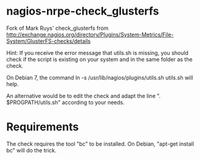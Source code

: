 nagios-nrpe-check_glusterfs
===========================

Fork of Mark Ruys' check_glusterfs from http://exchange.nagios.org/directory/Plugins/System-Metrics/File-System/GlusterFS-checks/details

Hint: If you receive the error message that utils.sh is missing, you should check if the script is existing on your system and in the same folder as the check.

On Debian 7, the command
ln -s /usr/lib/nagios/plugins/utils.sh utils.sh
will help. 

An alternative would be to edit the check and adapt the line ". $PROGPATH/utils.sh" according to your needs.

Requirements
===========================
The check requires the tool "bc" to be installed. On Debian, "apt-get install bc" will do the trick.
